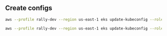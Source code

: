 ## Create configs
```bash
aws --profile rally-dev --region us-east-1 eks update-kubeconfig --role-arn arn:aws:iam::144137586169:role/k8s-ops-access --name eks-staging-cje-k8s --alias cje-staging

aws --profile rally-dev --region us-east-1 eks update-kubeconfig --role-arn arn:aws:iam::144137586169:role/k8s-ops-access --name eks-cje-k8s --alias cje-live

```
<!--stackedit_data:
eyJoaXN0b3J5IjpbMTMzNzQ0MjU2LDQ3MTc1MzE5OF19
-->